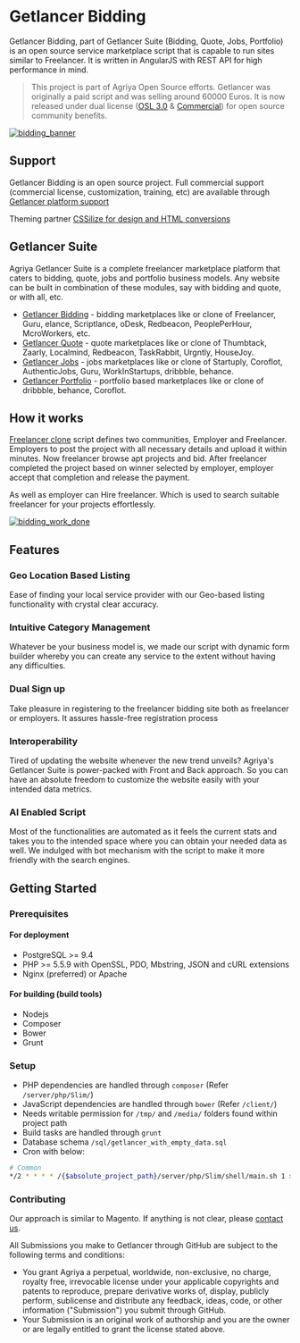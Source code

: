 # Getlancer Bidding

Getlancer Bidding, part of Getlancer Suite (Bidding, Quote, Jobs, Portfolio) is an open source service marketplace script that is capable to run sites similar to Freelancer. It is written in AngularJS with REST API for high performance in mind.

> This project is part of Agriya Open Source efforts. Getlancer was originally a paid script and was selling around 60000 Euros. It is now released under dual license ([OSL 3.0](https://www.agriya.com/resources) & [Commercial](https://www.agriya.com/products/freelancer-clone)) for open source community benefits.

[![bidding_banner](https://user-images.githubusercontent.com/4700341/47850851-b734fb80-ddfc-11e8-9891-326cbf79601a.png)](https://www.agriya.com/products/freelancer-clone)


## Support

Getlancer Bidding is an open source project. Full commercial support (commercial license, customization, training, etc) are available through [Getlancer  platform support](https://www.agriya.com/products/freelancer-clone)

Theming partner [CSSilize for design and HTML conversions](http://cssilize.com/)

## Getlancer Suite

Agriya Getlancer Suite is a complete freelancer marketplace platform that caters to bidding, quote, jobs and portfolio business models. Any website can be built in combination of these modules, say with bidding and quote, or with all, etc.

* [Getlancer Bidding](https://github.com/agriya/getlancerv3-bidding) - bidding marketplaces like or clone of Freelancer, Guru, elance, Scriptlance, oDesk, Redbeacon, PeoplePerHour, McroWorkers, etc.
* [Getlancer Quote](https://github.com/agriya/getlancerv3-quote) - quote marketplaces like or clone of Thumbtack, Zaarly, Localmind, Redbeacon, TaskRabbit, Urgntly, HouseJoy.
* [Getlancer Jobs](https://github.com/agriya/getlancerv3-job) - jobs marketplaces like or clone of Startuply, Coroflot, AuthenticJobs, Guru, WorkInStartups, dribbble, behance.
* [Getlancer Portfolio](https://github.com/agriya/getlancerv3-portfolio) - portfolio based marketplaces like or clone of dribbble, behance, Coroflot.



## How it works

[Freelancer clone](https://www.agriya.com/products/freelancer-clone) script defines two communities, Employer and Freelancer. Employers to post the project with all necessary details and upload it within minutes. Now freelancer browse apt projects and bid. After freelancer completed the project based on winner selected by employer, employer accept that completion and release the payment.

As well as employer can Hire freelancer. Which is used to search suitable freelancer for your projects effortlessly.
 

[![bidding_work_done](https://user-images.githubusercontent.com/4700341/47850850-b69c6500-ddfc-11e8-991a-86cf18c26ba3.png)](https://www.agriya.com/products/freelancer-clone)

## Features

### Geo Location Based Listing

Ease of finding your local service provider with our Geo-based listing functionality with crystal clear accuracy.
  
### Intuitive Category Management

Whatever be your business model is, we made our script with dynamic form builder whereby you can create any service to the extent without having any difficulties.

### Dual Sign up

Take pleasure in registering to the freelancer bidding site both as freelancer or employers. It assures hassle-free registration process

### Interoperability

Tired of updating the website whenever the new trend unveils? Agriya's Getlancer Suite is power-packed with Front and Back approach. So you can have an absolute freedom to customize the website easily with your intended data metrics.

### AI Enabled Script

Most of the functionalities are automated as it feels the current stats and takes you to the intended space where you can obtain your needed data as well. We indulged with bot mechanism with the script to make it more friendly with the search engines.

## Getting Started

### Prerequisites

#### For deployment

* PostgreSQL >= 9.4
* PHP >= 5.5.9 with OpenSSL, PDO, Mbstring, JSON and cURL extensions
* Nginx (preferred) or Apache

#### For building (build tools)

* Nodejs
* Composer
* Bower
* Grunt

### Setup

* PHP dependencies are handled through `composer` (Refer `/server/php/Slim/`)
* JavaScript dependencies are handled through `bower` (Refer `/client/`)
* Needs writable permission for `/tmp/` and `/media/` folders found within project path
* Build tasks are handled through `grunt`
* Database schema `/sql/getlancer_with_empty_data.sql`
* Cron with below:
```bash
# Common
*/2 * * * * /{$absolute_project_path}/server/php/Slim/shell/main.sh 1 >> /{$absolute_project_path}/tmp/logs/shell.log 2 >> /{$absolute_project_path}/tmp/logs/shell.log
```

### Contributing

Our approach is similar to Magento. If anything is not clear, please [contact us](https://www.agriya.com/contact).

All Submissions you make to Getlancer through GitHub are subject to the following terms and conditions:

* You grant Agriya a perpetual, worldwide, non-exclusive, no charge, royalty free, irrevocable license under your applicable copyrights and patents to reproduce, prepare derivative works of, display, publicly perform, sublicense and distribute any feedback, ideas, code, or other information ("Submission") you submit through GitHub.
* Your Submission is an original work of authorship and you are the owner or are legally entitled to grant the license stated above. 
